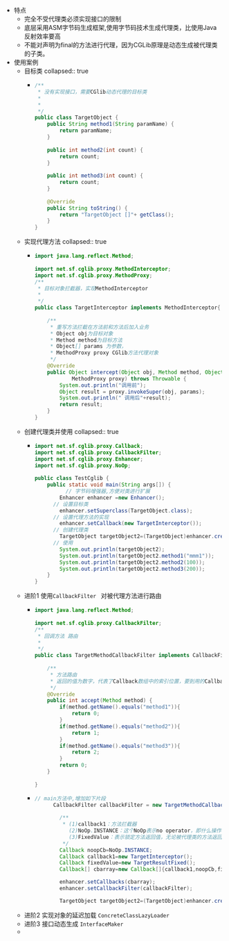- 特点
	- 完全不受代理类必须实现接口的限制
	- 底层采用ASM字节码生成框架,使用字节码技术生成代理类，比使用Java反射效率要高
	- 不能对声明为final的方法进行代理，因为CGLib原理是动态生成被代理类的子类。
- 使用案例
	- 目标类
	  collapsed:: true
		- ```java
		  /**
		   * 没有实现接口，需要CGlib动态代理的目标类
		   * 
		   *
		   */
		  public class TargetObject {
		      public String method1(String paramName) {
		          return paramName;
		      }
		   
		      public int method2(int count) {
		          return count;
		      }
		   
		      public int method3(int count) {
		          return count;
		      }
		   
		      @Override
		      public String toString() {
		          return "TargetObject []"+ getClass();
		      }
		  }
		  ```
	- 实现代理方法
	  collapsed:: true
		- ```java
		  import java.lang.reflect.Method;
		   
		  import net.sf.cglib.proxy.MethodInterceptor;
		  import net.sf.cglib.proxy.MethodProxy;
		  /**
		   * 目标对象拦截器，实现MethodInterceptor
		   *
		   */
		  public class TargetInterceptor implements MethodInterceptor{
		   
		      /**
		       * 重写方法拦截在方法前和方法后加入业务
		       * Object obj为目标对象
		       * Method method为目标方法
		       * Object[] params 为参数，
		       * MethodProxy proxy CGlib方法代理对象
		       */
		      @Override
		      public Object intercept(Object obj, Method method, Object[] params,
		              MethodProxy proxy) throws Throwable {
		          System.out.println("调用前");
		          Object result = proxy.invokeSuper(obj, params);
		          System.out.println(" 调用后"+result);
		          return result;
		      }
		  }
		  ```
	- 创建代理类并使用
	  collapsed:: true
		- ```java
		  import net.sf.cglib.proxy.Callback;
		  import net.sf.cglib.proxy.CallbackFilter;
		  import net.sf.cglib.proxy.Enhancer;
		  import net.sf.cglib.proxy.NoOp;
		   
		  public class TestCglib {
		      public static void main(String args[]) {
		        	// 字节码增强器,方便对类进行扩展
		          Enhancer enhancer =new Enhancer();
		        // 设置目标类
		          enhancer.setSuperclass(TargetObject.class);
		        // 设置代理方法的实现
		          enhancer.setCallback(new TargetInterceptor());
		        // 创建代理类
		          TargetObject targetObject2=(TargetObject)enhancer.create();
		        // 使用
		          System.out.println(targetObject2);
		          System.out.println(targetObject2.method1("mmm1"));
		          System.out.println(targetObject2.method2(100));
		          System.out.println(targetObject2.method3(200));
		      }
		  }
		  ```
	- 进阶1 使用`CallbackFilter ` 对被代理方法进行路由
		- ```java
		  import java.lang.reflect.Method;
		   
		  import net.sf.cglib.proxy.CallbackFilter;
		  /**
		   * 回调方法 路由
		   *
		   */
		  public class TargetMethodCallbackFilter implements CallbackFilter {
		   
		      /**
		       * 方法路由
		       * 返回的值为数字，代表了Callback数组中的索引位置，要到用的Callback
		       */
		      @Override
		      public int accept(Method method) {
		          if(method.getName().equals("method1")){
		              return 0;
		          }
		          if(method.getName().equals("method2")){
		              return 1;
		          }
		          if(method.getName().equals("method3")){
		              return 2;
		          }
		          return 0;
		      }
		   
		  }
		  ```
		- ```java
		  // main方法中,增加如下片段
		  		CallbackFilter callbackFilter = new TargetMethodCallbackFilter();
		          
		          /**
		           * (1)callback1：方法拦截器
		             (2)NoOp.INSTANCE：这个NoOp表示no operator，即什么操作也不做，代理类直接调用被代理的方法不进行拦截。
		             (3)FixedValue：表示锁定方法返回值，无论被代理类的方法返回什么值，回调方法都返回固定值。
		           */
		          Callback noopCb=NoOp.INSTANCE;
		          Callback callback1=new TargetInterceptor();
		          Callback fixedValue=new TargetResultFixed();
		          Callback[] cbarray=new Callback[]{callback1,noopCb,fixedValue};
		  
		          enhancer.setCallbacks(cbarray);
		          enhancer.setCallbackFilter(callbackFilter);
		  
		          TargetObject targetObject2=(TargetObject)enhancer.create();
		  ```
	- 进阶2 实现对象的延迟加载 `ConcreteClassLazyLoader`
	- 进阶3 接口动态生成 `InterfaceMaker`
	-